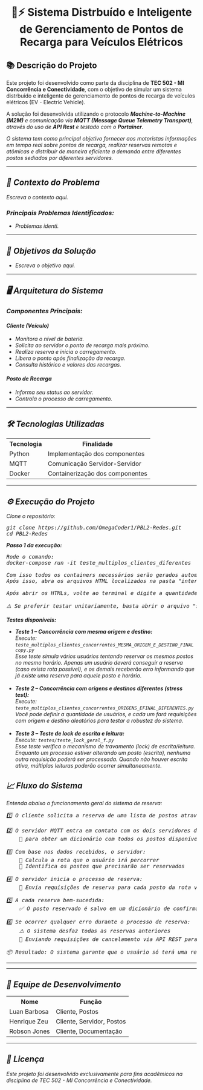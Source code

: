 <h1 align="center">🚗⚡ Sistema Distrbuído e Inteligente de Gerenciamento de Pontos de Recarga para Veículos Elétricos</h1>

<h2>📚 Descrição do Projeto</h2>

<p>
  Este projeto foi desenvolvido como parte da disciplina de <b>TEC 502 - MI Concorrência e Conectividade</b>, com o objetivo de simular um sistema distrbuído e inteligente de gerenciamento de pontos de recarga de veículos elétricos (EV - Electric Vehicle).
</p>

<p>
  A solução foi desenvolvida utilizando o protocolo <b><i>Machine-to-Machine<i> (M2M)</b> e comunicação via <b>MQTT (<i>Message Queue Telemetry Transport<i>)</b>, através do uso de <b>API <i>Rest<i></b> e testado com o <b><i>Portainer<i></b>.
</p>

<p>
  O sistema tem como principal objetivo fornecer aos motoristas informações em tempo real sobre pontos de recarga, realizar reservas remotas e atômicas e distribuir de maneira eficiente a demanda entre diferentes postos sediados por diferentes servidores.
</p>

<hr/>

<h2>📝 Contexto do Problema</h2>

<p>
  Escreva o contexto aqui.
</p>

<h3>Principais Problemas Identificados:</h3>

<ul>
  <li>Problemas identi.</li>
</ul>

<hr/>

<h2>🎯 Objetivos da Solução</h2>

<ul>
  <li>Escreva o objetivo aqui.</li>
  
</ul>

<hr/>

<h2>🖥️ Arquitetura do Sistema</h2>

<h3>Componentes Principais:</h3>

<h4>Cliente (Veículo)</h4>
<ul>
  <li>Monitora o nível de bateria.</li>
  <li>Solicita ao servidor o ponto de recarga mais próximo.</li>
  <li>Realiza reserva e inicia o carregamento.</li>
  <li>Libera o ponto após finalização da recarga.</li>
  <li>Consulta histórico e valores das recargas.</li>
</ul>

<h4>Posto de Recarga</h4>
<ul>
  <li>Informa seu status ao servidor.</li>
  <li>Controla o processo de carregamento.</li>
</ul>

<hr/>

<h2>🛠️ Tecnologias Utilizadas</h2>

<table>
  <tr>
    <th>Tecnologia</th>
    <th>Finalidade</th>
  </tr>
  <tr>
    <td>Python</td>
    <td>Implementação dos componentes</td>
  </tr>
  <tr>
    <td>MQTT</td>
    <td>Comunicação Servidor-Servidor</td>
  </tr>
  <tr>
    <td>Docker</td>
    <td>Containerização dos componentes</td>
  </tr>
</table>

<hr/>

<h2>⚙️ Execução do Projeto</h2>

<p>Clone o repositório:</p>

<pre>
git clone https://github.com/OmegaCoder1/PBL2-Redes.git
cd PBL2-Redes
</pre>

<p><strong>Passo 1 da execução:</strong></p>

<pre>
Rode o comando:
docker-compose run -it teste_multiplos_clientes_diferentes

Com isso todos os containers necessários serão gerados automaticamente.
Após isso, abra os arquivos HTML localizados na pasta "interface".

Após abrir os HTMLs, volte ao terminal e digite a quantidade de usuários que deseja simular fazendo solicitações de reserva de postos.

⚠️ Se preferir testar unitariamente, basta abrir o arquivo "simulador_reserva.html".
</pre>

<p><strong>Testes disponíveis:</strong></p>

<ul>
  <li>
    <strong>Teste 1 – Concorrência com mesma origem e destino:</strong><br>
    Execute: <code>teste_multiplos_clientes_concorrentes_MESMA_ORIGEM_E_DESTINO_FINAL copy.py</code><br>
    Esse teste simula vários usuários tentando reservar os mesmos postos no mesmo horário. Apenas um usuário deverá conseguir a reserva (caso exista rota possível), e os demais receberão erro informando que já existe uma reserva para aquele posto e horário.
  </li><br>
  <li>
    <strong>Teste 2 – Concorrência com origens e destinos diferentes (stress test):</strong><br>
    Execute: <code>teste_multiplos_clientes_concorrentes_ORIGENS_EFINAL_DIFERENTES.py</code><br>
    Você pode definir a quantidade de usuários, e cada um fará requisições com origem e destino aleatórios para testar a robustez do sistema.
  </li><br>
  <li>
    <strong>Teste 3 – Teste de lock de escrita e leitura:</strong><br>
    Execute: <code>testes/teste_lock_geral_f.py</code><br>
    Esse teste verifica o mecanismo de travamento (lock) de escrita/leitura. Enquanto um processo estiver alterando um posto (escrita), nenhuma outra requisição poderá ser processada. Quando não houver escrita ativa, múltiplas leituras poderão ocorrer simultaneamente.
  </li>
</ul>


<h2>📈 Fluxo do Sistema</h2>

<p>Entenda abaixo o funcionamento geral do sistema de reserva:</p>

<pre>
1️⃣ O cliente solicita a reserva de uma lista de postos através de um dos servidores MQTT.

2️⃣ O servidor MQTT entra em contato com os dois servidores de posto via API REST
    🔁 para obter um dicionário com todos os postos disponíveis no sistema.

3️⃣ Com base nos dados recebidos, o servidor:
    🧭 Calcula a rota que o usuário irá percorrer
    📌 Identifica os postos que precisarão ser reservados

4️⃣ O servidor inicia o processo de reserva:
    🔐 Envia requisições de reserva para cada posto da rota via API REST

5️⃣ A cada reserva bem-sucedida:
    ✅ O posto reservado é salvo em um dicionário de confirmações

6️⃣ Se ocorrer qualquer erro durante o processo de reserva:
    ⚠️ O sistema desfaz todas as reservas anteriores
    🔁 Enviando requisições de cancelamento via API REST para os postos já reservados

📦 Resultado: O sistema garante que o usuário só terá uma reserva válida se todos os postos da rota forem reservados com sucesso. Caso contrário, nenhuma reserva é mantida.
</pre>


<hr/>

<hr/>

<h2>👥 Equipe de Desenvolvimento</h2>

<table>
  <tr>
    <th>Nome</th>
    <th>Função</th>
  </tr>
  <tr>
    <td>Luan Barbosa</td>
    <td>Cliente, Postos</td>
  </tr>
  <tr>
    <td>Henrique Zeu</td>
    <td>Cliente, Servidor, Postos</td>
  </tr>
  <tr>
    <td>Robson Jones</td>
    <td>Cliente, Documentação</td>
  </tr>
</table>

<hr/>

<h2>📝 Licença</h2>

<p>
Este projeto foi desenvolvido exclusivamente para fins acadêmicos na disciplina de TEC 502 - MI Concorrência e Conectividade.
</p>
